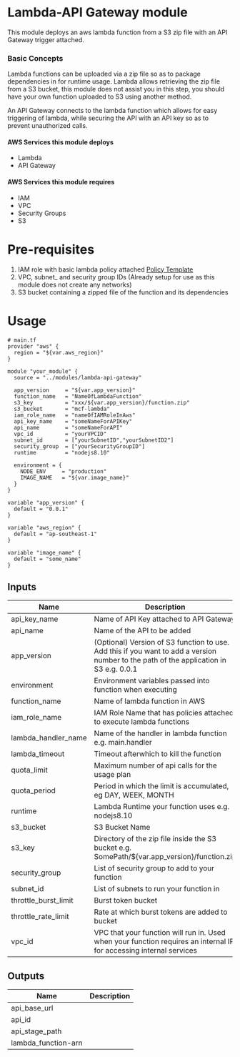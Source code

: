 # Lambda-API Gateway module

This module deploys an aws lambda function from a S3 zip file with an API Gateway trigger attached.

### Basic Concepts

Lambda functions can be uploaded via a zip file so as to package dependencies in for runtime usage. Lambda allows retrieving the zip file from a S3 bucket, this module does not assist you in this step, you should have your own function uploaded to S3 using another method.

An API Gateway connects to the lambda function which allows for easy triggering of lambda, while securing the API with an API key so as to prevent unauthorized calls.

#### AWS Services this module deploys
  - Lambda
  - API Gateway

#### AWS Services this module requires
  - IAM
  - VPC
  - Security Groups
  - S3

# Pre-requisites

1. IAM role with basic lambda policy attached [Policy Template](https://docs.aws.amazon.com/lambda/latest/dg/policy-templates.html)
2. VPC, subnet_ and security group IDs (Already setup for use as this module does not create any networks)
3. S3 bucket containing a zipped file of the function and its dependencies

# Usage

```hcl
# main.tf
provider "aws" {
  region = "${var.aws_region}"
}

module "your_module" {
  source = "../modules/lambda-api-gateway"

  app_version     = "${var.app_version}"
  function_name   = "NameOfLambdaFunction"
  s3_key          = "xxx/${var.app_version}/function.zip"
  s3_bucket       = "mcf-lambda"
  iam_role_name   = "nameOfIAMRoleInAws"
  api_key_name    = "someNameForAPIKey"
  api_name        = "someNameForAPI"
  vpc_id          = "yourVPCID"
  subnet_id       = ["yourSubnetID","yourSubnetID2"]
  security_group  = ["yourSecurityGroupID"]
  runtime         = "nodejs8.10"

  environment = {
    NODE_ENV     = "production"
    IMAGE_NAME   = "${var.image_name}"
  }
}

variable "app_version" {
  default = "0.0.1"
}

variable "aws_region" {
  default = "ap-southeast-1"
}

variable "image_name" {
  default = "some_name"
}
```

## Inputs

| Name | Description | Type | Default | Required |
|------|-------------|:----:|:-----:|:-----:|
| api_key_name | Name of API Key attached to API Gateway | string | - | yes |
| api_name | Name of the API to be added | string | - | yes |
| app_version | (Optional) Version of S3 function to use. Add this if you want to add a version number to the path of the application in S3 e.g. 0.0.1 | string | `` | no |
| environment | Environment variables passed into function when executing | map | - | yes |
| function_name | Name of lambda function in AWS | string | - | yes |
| iam_role_name | IAM Role Name that has policies attached to execute lambda functions | string | - | yes |
| lambda_handler_name | Name of the handler in lambda function e.g. main.handler | string | - | yes |
| lambda_timeout | Timeout afterwhich to kill the function | string | `10` | no |
| quota_limit | Maximum number of api calls for the usage plan | string | `100` | no |
| quota_period | Period in which the limit is accumulated, eg DAY, WEEK, MONTH | string | `DAY` | no |
| runtime | Lambda Runtime your function uses e.g. nodejs8.10 | string | - | yes |
| s3_bucket | S3 Bucket Name | string | - | yes |
| s3_key | Directory of the zip file inside the S3 bucket e.g. SomePath/${var.app_version}/function.zip | string | - | yes |
| security_group | List of security group to add to your function | list | - | yes |
| subnet_id | List of subnets to run your function in | list | - | yes |
| throttle_burst_limit | Burst token bucket | string | `5` | no |
| throttle_rate_limit | Rate at which burst tokens are added to bucket | string | `10` | no |
| vpc_id | VPC that your function will run in. Used when your function requires an internal IP for accessing internal services | string | - | yes |

## Outputs

| Name | Description |
|------|-------------|
| api_base_url |  |
| api_id |  |
| api_stage_path |  |
| lambda_function-arn |  |


